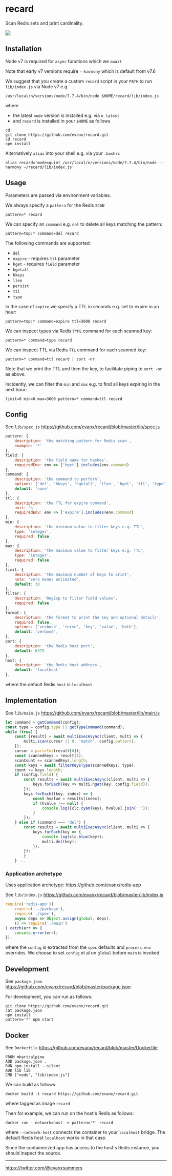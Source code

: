 # recard

Scan Redis sets and print cardinality.

<img src='https://raw.githubusercontent.com/evanx/recard/master/docs/readme/images/main2.png'>


## Installation

Node v7 is required for `async` functions which we `await`

Note that early v7 versions require `--harmony` which is default from v7.6

We suggest that you create a custom `recard` script in your `PATH` to run `lib/index.js` via Node v7 e.g.
```
/usr/local/n/versions/node/7.7.4/bin/node $HOME/recard/lib/index.js
```
where
- the latest `node` version is installed e.g. via `n latest`
- and `recard` is installed in your `$HOME` as follows
```
cd
git clone https://github.com/evanx/recard.git
cd recard
npm install
```

Alternatively `alias` into your shell e.g. via your `.bashrc`
```
alias recard='mode=quiet /usr/local/n/versions/node/7.7.4/bin/node --harmony ~/recard/lib/index.js'
```

## Usage

Parameters are passed via environment variables.

We always specify a `pattern` for the Redis `SCAN`
```
pattern=* recard
```

We can specify an `command` e.g. `del` to delete all keys matching the pattern:
```
pattern=tmp:* command=del recard
```

The following commands are supported:
- `del`
- `expire` - requires `ttl` parameter
- `hget` - requires `field` parameter
- `hgetall`
- `hkeys`
- `llen`
- `persist`
- `ttl`
- `type`

In the case of `expire` we specify a TTL in seconds e.g. set to expire in an hour:
```
pattern=tmp:* command=expire ttl=3600 recard
```

We can inspect types via Redis `TYPE` command for each scanned key:
```
pattern=* command=type recard
```

We can inspect TTL via Redis `TTL` command for each scanned key:
```
pattern=* command=ttl recard | sort -nr
```
Note that we print the TTL and then the key, to facilitate piping to `sort -nr` as above.

Incidently, we can filter the `min` and `max` e.g. to find all keys expiring in the next hour:
```
limit=0 min=0 max=3600 pattern=* command=ttl recard
```

## Config

See `lib/spec.js` https://github.com/evanx/recard/blob/master/lib/spec.js
```javascript
pattern: {
    description: 'the matching pattern for Redis scan',
    example: '*'
},
field: {
    description: 'the field name for hashes',
    requiredEnv: env => ['hget'].includes(env.command)
},
command: {
    description: 'the command to perform',
    options: ['del', 'hkeys', 'hgetall', 'llen', 'hget', 'ttl', 'type', 'expire', 'persist'],
    default: 'none'
},
ttl: {
    description: 'the TTL for expire command',
    unit: 's',
    requiredEnv: env => ['expire'].includes(env.command)        
},
min: {
    description: 'the minimum value to filter keys e.g. TTL',
    type: 'integer',
    required: false
},
max: {
    description: 'the maximum value to filter keys e.g. TTL',
    type: 'integer',
    required: false
},
limit: {
    description: 'the maximum number of keys to print',
    note: 'zero means unlimited',
    default: 30
},
filter: {
    description: 'RegExp to filter field values',
    required: false
},
format: {
    description: 'the format to print the key and optional details',
    required: false,
    options: ['verbose', 'terse', 'key', 'value', 'both'],
    default: 'verbose',
},
port: {
    description: 'the Redis host port',
    default: 6379
},
host: {
    description: 'the Redis host address',
    default: 'localhost'
},
```
where the default Redis `host` is `localhost`

## Implementation

See `lib/main.js` https://github.com/evanx/recard/blob/master/lib/main.js
```javascript
let command = getCommand(config);
const type = config.type || getTypeCommand(command);
while (true) {
    const [result] = await multiExecAsync(client, multi => {
        multi.scan(cursor || 0, 'match', config.pattern);
    });
    cursor = parseInt(result[0]);
    const scannedKeys = result[1];
    scanCount += scannedKeys.length;
    const keys = await filterKeysType(scannedKeys, type);
    count += keys.length;
    if (config.field) {
        const results = await multiExecAsync(client, multi => {
            keys.forEach(key => multi.hget(key, config.field));
        });
        keys.forEach((key, index) => {
            const hvalue = results[index];
            if (hvalue !== null) {
                console.log([clc.cyan(key), hvalue].join(' '));
            }
        });
    } else if (command === 'del') {
        const results = await multiExecAsync(client, multi => {
            keys.forEach(key => {
                console.log(clc.blue(key));
                multi.del(key);
            });
        });
        }
    } ...
```

### Application archetype

Uses application archetype: https://github.com/evanx/redis-app

See `lib/index.js` https://github.com/evanx/recard/blob/master/lib/index.js
```javascript
require('redis-app')(
    require('../package'),
    require('./spec'),
    async deps => Object.assign(global, deps),
    () => require('./main')
).catch(err => {
    console.error(err);
});
```
where the `config` is extracted from the `spec` defaults and `process.env` overrides. We choose to set `config` et al on `global` before `main` is invoked.


## Development

See `package.json` https://github.com/evanx/recard/blob/master/package.json

For development, you can run as follows:
```
git clone https://github.com/evanx/recard.git
cat package.json
npm install
pattern='*' npm start
```

## Docker

See `Dockerfile` https://github.com/evanx/recard/blob/master/Dockerfile
```
FROM mhart/alpine
ADD package.json .
RUN npm install --silent
ADD lib lib
CMD ["node", "lib/index.js"]
```

We can build as follows:
```shell
docker build -t recard https://github.com/evanx/recard.git
```
where tagged as image `recard`

Then for example, we can run on the host's Redis as follows:
```shell
docker run --network=host -e pattern='*' recard
```
where `--network-host` connects the container to your `localhost` bridge. The default Redis host `localhost` works in that case.

Since the containerized app has access to the host's Redis instance, you should inspect the source.

<hr>

https://twitter.com/@evanxsummers
